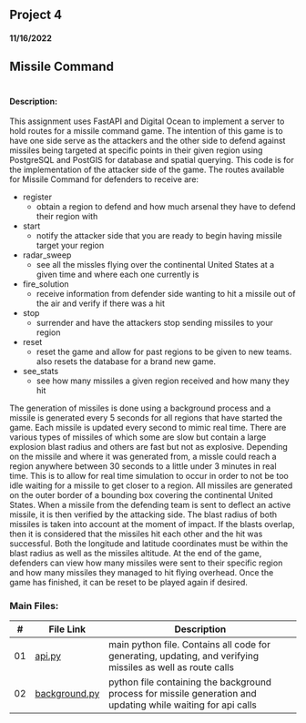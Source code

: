 ## Project 4
#### 11/16/2022
## Missile Command
# 

#### Description: 
This assignment uses FastAPI and Digital Ocean to implement a server to hold routes for a missile command game.
The intention of this game is to have one side serve as the attackers and the other side to defend against missiles
being targeted at specific points in their given region using PostgreSQL and PostGIS for database and spatial querying.
This code is for the implementation of the attacker side of the game. The routes available for Missile Command for 
defenders to receive are:
- register
  - obtain a region to defend and how much arsenal they have to defend their region with
- start
  - notify the attacker side that you are ready to begin having missile target your region
- radar_sweep
  - see all the missles flying over the continental United States at a given time and where each one currently is
- fire_solution
  - receive information from defender side wanting to hit a missile out of the air and verify if there was a hit
- stop
  - surrender and have the attackers stop sending missiles to your region
- reset
  - reset the game and allow for past regions to be given to new teams. also resets the database for a brand new game.
- see_stats
  - see how many missiles a given region received and how many they hit
  
The generation of missiles is done using a background process and a missile is generated every 5 seconds for all regions that have
started the game. Each missile is updated every second to mimic real time. There are various types of missiles of which some are slow but contain a large explosion blast radius and others are fast but not as explosive. Depending on the missile and where it was generated from, 
a missle could reach a region anywhere between 30 seconds to a little under 3 minutes in real time. This is to allow for real time simulation to occur in order to not be too idle waiting for a missile to get closer to a region. All missiles are generated on the outer border of a bounding box covering the continental United States. When a missile from the defending team is sent to deflect an active missile, it is then verified by the attacking side. The blast radius of both missiles is taken into account at the moment of impact. If the
blasts overlap, then it is considered that the missiles hit each other and the hit was successful. Both the longitude and latitude 
coordinates must be within the blast radius as well as the missiles altitude. At the end of the game, defenders can view how many
missiles were sent to their specific region and how many missiles they managed to hit flying overhead. Once the game has finished, 
it can be reset to be played again if desired.

### Main Files:
|   #   | File Link | Description |
| :---: | ----------- | ---------------------- |
|  01  | [api.py](https://github.com/apwarren/5443-Spatial-DB-Warren/tree/master/Assignments/P04/api.py) | main python file. Contains all code for generating, updating, and verifying missiles as well as route calls |
|  02  | [background.py](https://github.com/apwarren/5443-Spatial-DB-Warren/tree/master/Assignments/P04/background.py) | python file containing the background process for missile generation and updating while waiting for api calls |

